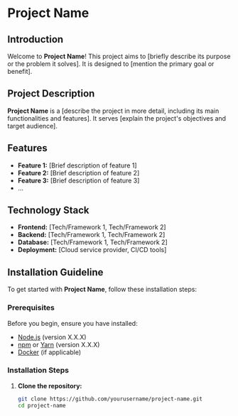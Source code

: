 # Project Name

## Introduction

Welcome to **Project Name**! This project aims to [briefly describe its purpose or the problem it solves]. It is designed to [mention the primary goal or benefit].

## Project Description

**Project Name** is a [describe the project in more detail, including its main functionalities and features]. It serves [explain the project's objectives and target audience].

## Features

- **Feature 1:** [Brief description of feature 1]
- **Feature 2:** [Brief description of feature 2]
- **Feature 3:** [Brief description of feature 3]
- ...

## Technology Stack

- **Frontend:** [Tech/Framework 1, Tech/Framework 2]
- **Backend:** [Tech/Framework 1, Tech/Framework 2]
- **Database:** [Tech/Framework 1, Tech/Framework 2]
- **Deployment:** [Cloud service provider, CI/CD tools]

## Installation Guideline

To get started with **Project Name**, follow these installation steps:

### Prerequisites

Before you begin, ensure you have installed:

- [Node.js](https://nodejs.org) (version X.X.X)
- [npm](https://www.npmjs.com/) or [Yarn](https://yarnpkg.com/) (version X.X.X)
- [Docker](https://www.docker.com/) (if applicable)

### Installation Steps

1. **Clone the repository:**
   ```bash
   git clone https://github.com/yourusername/project-name.git
   cd project-name
   ```
